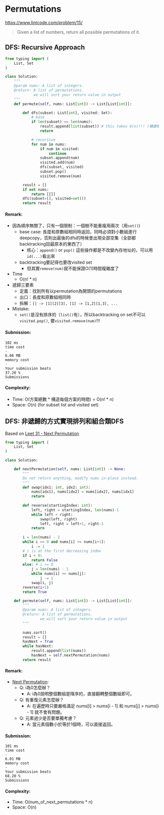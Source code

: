 # Permutations
https://www.lintcode.com/problem/15/  
> Given a list of numbers, return all possible permutations of it.

## DFS: Recursive Approach
```python
from typing import (
    List, Set
)

class Solution:
    """
    @param nums: A list of integers.
    @return: A list of permutations.
             we will sort your return value in output
    """
    def permute(self, nums: List[int]) -> List[List[int]]:

        def dfs(subset: List[int], visited: Set):
            # base
            if len(subset) == len(nums):
                result.append(list(subset)) # this takes O(n)!!! (構建每個方案deepcopy進去的時間)
                return

            # recursive
            for num in nums:
                if num in visited:
                    continue
                subset.append(num)
                visited.add(num)
                dfs(subset, visited)
                subset.pop()
                visited.remove(num)

        result = []
        if not nums:
            return [[]]
        dfs(subset=[], visited=set())
        return result
```

#### Remark:
- 因為順序無關了，只有一個限制：一個樹不能重複用兩次（用`set()`)
  - base case: 長度和原數組相同時返回，同時必須對小數組進行deepcopy，否則出最後的dfs的時候會出現全部空集（全部都backtracking回最原本的東西了）
    - 核心：`append()` or `pop()` 這些操作都是不改變內存地址的，可以用`id(...)`看出來 
  - backtracking要記得也要改visited set
    - 但其實`remove(num)`就不能保證O(1)時間複雜度了 
- Time
  - O(n! * n)
- 遞歸三要素
  - 定義：找到所有以permutation為開頭的permutations
  - 出口：長度和原數組相同時
  - 拆解：`[] -> [1][2][3], [1] -> [1,2][1,3], ...`
- Mistake:
  - `set()`是沒有排序的（`list()`有），所以backtracking on set不可以`visited.pop()`, 要`visited.remove(num)`!!! 
#### Submission:
```
102 ms
time cost
·
6.06 MB
memory cost
·
Your submission beats
37.20 %
Submissions
```
#### Complexity:
- Time: O(方案總數 * 構造每個方案的時間) = O(n! * n)
- Space: O(n) (for subset list and visited set)

## DFS: 非遞歸的方式實現排列和組合類DFS
Based on [Leet 31 - Next Permutation](https://github.com/chkao831/Algo_learning_notes/blob/main/DFS/LeetCode_31_Next-Permutation.md)
```python
from typing import (
    List, Set
)

class Solution:

    def nextPermutation(self, nums: List[int]) -> None:
        """
        Do not return anything, modify nums in-place instead.
        """
        def swap(idx1: int, idx2: int):
            nums[idx1], nums[idx2] = nums[idx2], nums[idx1]
            return
    
        def reverse(startingIndex: int):
            left, right = startingIndex, len(nums)-1
            while left < right:
                swap(left, right)
                left, right = left+1, right-1
            return
        
        i = len(nums) - 2
        while i >= 0 and nums[i] >= nums[i+1]:
            i -= 1
        # i is at the first decreasing index
        if i < 0: 
            return False
        else: # i >= 0
            j = len(nums) - 1
            while nums[i] >= nums[j]:
                j -= 1
            swap(i, j)
        reverse(i+1)
        return True

    def permute(self, nums: List[int]) -> List[List[int]]:
        """
        @param nums: A list of integers.
        @return: A list of permutations.
                we will sort your return value in output
        """
        
        nums.sort()
        result = []
        hasNext = True
        while hasNext:
            result.append(list(nums))
            hasNext = self.nextPermutation(nums)
        return result
```
#### Remark:
- [Next Permutation](https://github.com/chkao831/Algo_learning_notes/blob/main/DFS/LeetCode_31_Next-Permutation.md):
    - Q: i為0怎麼辦？
        - A: i為0說明整個數組是降序的，直接翻轉整個數組即可。 
    - Q: 有重復元素怎麼辦？
        - A: 在遍歷時只要嚴格滿足 nums[i] > nums[i - 1] 和 nums[j] > nums[i - 1] 就不會有問題。 
    - Q: 元素過少是否要單獨考慮？
        - A: 當元素個數小於等於1個時，可以直接返回。
#### Submission:
```
101 ms
time cost
·
6.01 MB
memory cost
·
Your submission beats
68.20 %
Submissions
```
#### Complexity:
- Time: O(num_of_next_permutations * n)
- Space: O(n)
